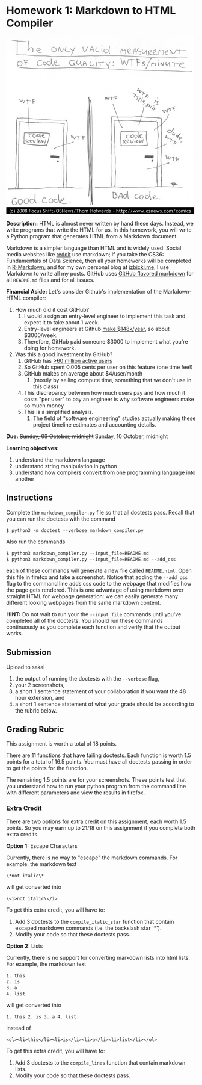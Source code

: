 # Homework 1: Markdown to HTML Compiler

![wtf_comic](wtf.jpg)

**Description:** 
HTML is almost never written by hand these days.
Instead, we write programs that write the HTML for us.
In this homework, you will write a Python program that generates HTML from a Markdown document.

Markdown is a simpler language than HTML and is widely used.
Social media websites like [reddit](https://www.reddit.com/wiki/markdown) use markdown;
if you take the CS36: Fundamentals of Data Science, then all your homeworks will be completed in [R-Markdown](https://rmarkdown.rstudio.com/);
and for my own personal blog at [izbicki.me](https://izbicki.me),
I use Markdown to write all my posts.
GitHub uses [GitHub flavored markdown](https://guides.github.com/features/mastering-markdown/) for all `README.md` files and for all issues.

**Financial Aside:**
Let's consider Github's implementation of the Markdown-HTML compiler:
1. How much did it cost GitHub?
    1. I would assign an entry-level engineer to implement this task and expect it to take about 1 week.
    1. Entry-level engineers at Github [make $148k/year](https://www.levels.fyi/company/GitHub/salaries/Software-Engineer/), 
       so about $3000/week.
    1. Therefore, GitHub paid someone $3000 to implement what you're doing for homework.
1. Was this a good investment by GitHub?
    1. GitHub has [>60 million active users](https://github.com/search?q=type:user&type=Users)
    1. So GitHub spent 0.005 cents per user on this feature (one time fee!)
    1. GitHub makes on average about $4/user/month
        1. (mostly by selling compute time, something that we don't use in this class)
    1. This discrepancy between how much users pay and how much it costs "per user" to pay an engineer is why software engineers make so much money
    1. This is a simplified analysis.
        1. The field of "software engineering" studies actually making these project timeline estimates and accounting details.

**Due:** 
~~Sunday, 03 October, midnight~~
Sunday, 10 October, midnight

**Learning objectives:**

1. understand the markdown language
1. understand string manipulation in python
1. understand how compilers convert from one programming language into another

## Instructions

Complete the `markdown_compiler.py` file so that all doctests pass.
Recall that you can run the doctests with the command
```
$ python3 -m doctest --verbose markdown_compiler.py
```

Also run the commands
```
$ python3 markdown_compiler.py --input_file=README.md
$ python3 markdown_compiler.py --input_file=README.md --add_css
```
each of these commands will generate a new file called `README.html`.
Open this file in firefox and take a screenshot.
Notice that adding the `--add_css` flag to the command line adds css code to the webpage that modifies how the page gets rendered.
This is one advantage of using markdown over straight HTML for webpage generation:
we can easily generate many different looking webpages from the same markdown content.

**HINT:**
Do not wait to run your the `--input_file` commands until you've completed all of the doctests.
You should run these commands continuously as you complete each function and verify that the output works.

## Submission
Upload to sakai
1. the output of running the doctests with the `--verbose` flag,
1. your 2 screenshots,
1. a short 1 sentence statement of your collaboration if you want the 48 hour extension, and
1. a short 1 sentence statement of what your grade should be according to the rubric below.

## Grading Rubric

This assignment is worth a total of 18 points.

There are 11 functions that have failing doctests.
Each function is worth 1.5 points for a total of 16.5 points.
You must have all doctests passing in order to get the points for the function.

The remaining 1.5 points are for your screenshots.
These points test that you understand how to run your python program from the command line with different parameters and view the results in firefox.

### Extra Credit

There are two options for extra credit on this assignment,
each worth 1.5 points.
So you may earn up to 21/18 on this assignment if you complete both extra credits.

**Option 1:**
Escape Characters

Currently, there is no way to "escape" the markdown commands.
For example, the markdown text
```
\*not italic\*
```
will get converted into
```
\<i>not italic\</i>
```

To get this extra credit, you will have to:
1. Add 3 doctests to the `compile_italic_star` function that contain escaped markdown commands (i.e. the backslash star '\*').
1. Modify your code so that these doctests pass.

**Option 2:**
Lists

Currently, there is no support for converting markdown lists into html lists.
For example, the markdown text
```
1. this
2. is
3. a
4. list
```
will get converted into
```
1. this 2. is 3. a 4. list
```
instead of
```
<ol><li>this</li><li>is</li><li>a</li><li>list</li></ol>
```

To get this extra credit, you will have to:
1. Add 3 doctests to the `compile_lines` function that contain markdown lists.
1. Modify your code so that these doctests pass.
